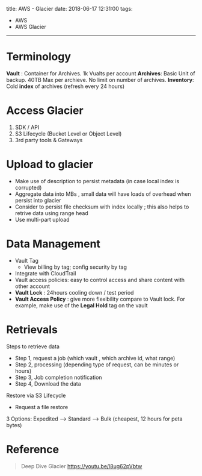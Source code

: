 title: AWS - Glacier
date: 2018-06-17 12:31:00
tags:
- AWS
- AWS Glacier
---

# Terminology

__Vault__ : Container for Archives. 1k Vualts per account
__Archives__: Basic Unit of backup. 40TB Max per archieve. No limit on number of archives.
__Inventory__: Cold __index__ of archives (refresh every 24 hours)

# Access Glacier

1) SDK / API
2) S3 Lifecycle (Bucket Level or Object Level)
3) 3rd party tools & Gateways

# Upload to glacier

* Make use of description to persist metadata (in case local index is corrupted)
* Aggregate data into MBs , small data will have loads of overhead when persist into glacier
* Consider to persist file checksum with index locally ; this also helps to retrive data using range head
* Use multi-part upload


# Data Management

* Vault Tag
  * View billing by tag; config security by tag
* Integrate with CloudTrail
* Vault access policies: easy to control access and share content with other account
* __Vault Lock__ : 24hours cooling down / test period
* __Vault Access Policy__ : give more flexibility compare to Vault lock. For example, make use of the __Legal Hold__ tag on the vault

# Retrievals

Steps to retrieve data
* Step 1, request a job (which vault , which archive id, what range)
* Step 2, processing (depending type of request, can be minutes or hours)
* Step 3, Job completion notification
* Step 4, Download the data

Restore via S3 Lifecycle
* Request a file restore

3 Options:  Expedited --> Standard --> Bulk (cheapest, 12 hours for peta bytes)

# Reference

> Deep Dive Glacier
> https://youtu.be/l8ug62pVbtw

